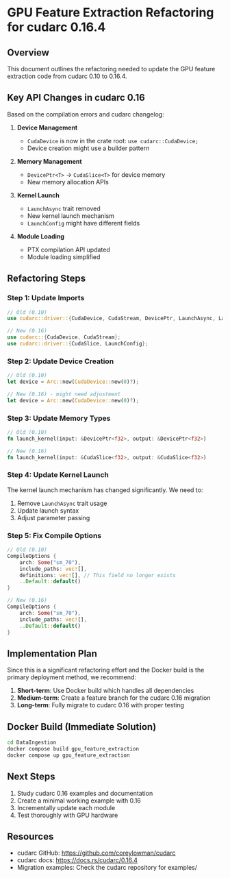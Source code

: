 # GPU Feature Extraction Refactoring for cudarc 0.16.4

## Overview

This document outlines the refactoring needed to update the GPU feature extraction code from cudarc 0.10 to 0.16.4.

## Key API Changes in cudarc 0.16

Based on the compilation errors and cudarc changelog:

1. **Device Management**
   - `CudaDevice` is now in the crate root: `use cudarc::CudaDevice;`
   - Device creation might use a builder pattern

2. **Memory Management**
   - `DevicePtr<T>` → `CudaSlice<T>` for device memory
   - New memory allocation APIs

3. **Kernel Launch**
   - `LaunchAsync` trait removed
   - New kernel launch mechanism
   - `LaunchConfig` might have different fields

4. **Module Loading**
   - PTX compilation API updated
   - Module loading simplified

## Refactoring Steps

### Step 1: Update Imports

```rust
// Old (0.10)
use cudarc::driver::{CudaDevice, CudaStream, DevicePtr, LaunchAsync, LaunchConfig};

// New (0.16)
use cudarc::{CudaDevice, CudaStream};
use cudarc::driver::{CudaSlice, LaunchConfig};
```

### Step 2: Update Device Creation

```rust
// Old (0.10)
let device = Arc::new(CudaDevice::new(0)?);

// New (0.16) - might need adjustment
let device = Arc::new(CudaDevice::new(0)?);
```

### Step 3: Update Memory Types

```rust
// Old (0.10)
fn launch_kernel(input: &DevicePtr<f32>, output: &DevicePtr<f32>)

// New (0.16)
fn launch_kernel(input: &CudaSlice<f32>, output: &CudaSlice<f32>)
```

### Step 4: Update Kernel Launch

The kernel launch mechanism has changed significantly. We need to:
1. Remove `LaunchAsync` trait usage
2. Update launch syntax
3. Adjust parameter passing

### Step 5: Fix Compile Options

```rust
// Old (0.10)
CompileOptions {
    arch: Some("sm_70"),
    include_paths: vec![],
    definitions: vec![], // This field no longer exists
    ..Default::default()
}

// New (0.16)
CompileOptions {
    arch: Some("sm_70"),
    include_paths: vec![],
    ..Default::default()
}
```

## Implementation Plan

Since this is a significant refactoring effort and the Docker build is the primary deployment method, we recommend:

1. **Short-term**: Use Docker build which handles all dependencies
2. **Medium-term**: Create a feature branch for the cudarc 0.16 migration
3. **Long-term**: Fully migrate to cudarc 0.16 with proper testing

## Docker Build (Immediate Solution)

```bash
cd DataIngestion
docker compose build gpu_feature_extraction
docker compose up gpu_feature_extraction
```

## Next Steps

1. Study cudarc 0.16 examples and documentation
2. Create a minimal working example with 0.16
3. Incrementally update each module
4. Test thoroughly with GPU hardware

## Resources

- cudarc GitHub: https://github.com/coreylowman/cudarc
- cudarc docs: https://docs.rs/cudarc/0.16.4
- Migration examples: Check the cudarc repository for examples/